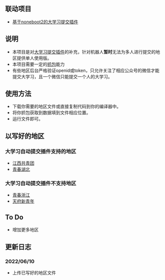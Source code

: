 ## 联动项目
- [基于noneboot2的大学习提交插件](https://github.com/ZM25XC/nonebot_plugin_auto_teenstudy)
## 说明
- 本项目是对[大学习提交插件](https://github.com/ZM25XC/nonebot_plugin_auto_teenstudy)的补充，针对机器人**暂时**无法为多人进行提交的地区提供单人使用版。
- 本项目需要一定的[抓包](https://hellomango.gitee.io/mangoblog/2021/09/26/other/%E9%9D%92%E5%B9%B4%E5%A4%A7%E5%AD%A6%E4%B9%A0%E6%8A%93%E5%8C%85/)能力
- 有些地区后台严格验证openid或token，只允许关注了相应公众号的微信才能提交大学习，且一个微信只能提交一个人的大学习。
## 使用方法
- 下载你需要的地区文件或直接复制代码到你的编译器中。
- 将你抓包获取到数据填到文件相应位置。
- 运行文件即可。
## 以写好的地区
### 大学习自动提交插件支持的地区
- [江西共青团](./commit_dxx/dxx_jx.py)
- [青春湖北](./commit_dxx/dxx_hb.py)
### 大学习自动提交插件不支持地区
- [青春浙江](./commit_dxx/dxx_zj.py)
- [天府新青年](./commit_dxx/dxx_sc.py)
## To Do
- 增加更多地区
## 更新日志
### 2022/06/10
- 上传已写好的地区文件